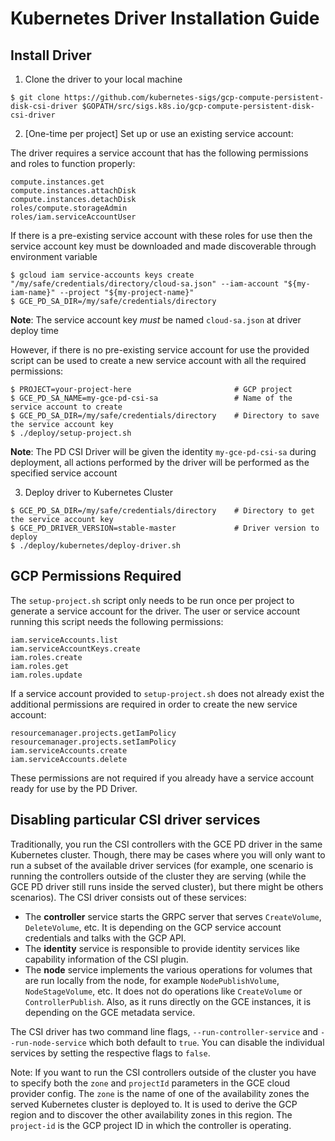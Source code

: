 # Kubernetes Driver Installation Guide

## Install Driver

1. Clone the driver to your local machine

```console
$ git clone https://github.com/kubernetes-sigs/gcp-compute-persistent-disk-csi-driver $GOPATH/src/sigs.k8s.io/gcp-compute-persistent-disk-csi-driver
```

2. [One-time per project] Set up or use an existing service account:

The driver requires a service account that has the following permissions and
roles to function properly:

```
compute.instances.get
compute.instances.attachDisk
compute.instances.detachDisk
roles/compute.storageAdmin
roles/iam.serviceAccountUser
```

If there is a pre-existing service account with these roles for use then the
service account key must be downloaded and made discoverable through environment
variable

```
$ gcloud iam service-accounts keys create "/my/safe/credentials/directory/cloud-sa.json" --iam-account "${my-iam-name}" --project "${my-project-name}"
$ GCE_PD_SA_DIR=/my/safe/credentials/directory
```

**Note**: The service account key *must* be named `cloud-sa.json` at driver deploy time

However, if there is no pre-existing service account for use the provided script
can be used to create a new service account with all the required permissions:

```console
$ PROJECT=your-project-here                       # GCP project
$ GCE_PD_SA_NAME=my-gce-pd-csi-sa                 # Name of the service account to create
$ GCE_PD_SA_DIR=/my/safe/credentials/directory    # Directory to save the service account key
$ ./deploy/setup-project.sh
```

**Note**: The PD CSI Driver will be given the identity `my-gce-pd-csi-sa` during
deployment, all actions performed by the driver will be performed as the
specified service account

3. Deploy driver to Kubernetes Cluster

```console
$ GCE_PD_SA_DIR=/my/safe/credentials/directory    # Directory to get the service account key
$ GCE_PD_DRIVER_VERSION=stable-master             # Driver version to deploy
$ ./deploy/kubernetes/deploy-driver.sh
```

## GCP Permissions Required

The `setup-project.sh` script only needs to be run once per project to generate
a service account for the driver. The user or service account running this
script needs the following permissions:

```
iam.serviceAccounts.list
iam.serviceAccountKeys.create
iam.roles.create
iam.roles.get
iam.roles.update
```

If a service account provided to `setup-project.sh` does not already exist the
additional permissions are required in order to create the new service account:

```
resourcemanager.projects.getIamPolicy
resourcemanager.projects.setIamPolicy
iam.serviceAccounts.create
iam.serviceAccounts.delete
```

These permissions are not required if you already have a service account ready
for use by the PD Driver.

## Disabling particular CSI driver services

Traditionally, you run the CSI controllers with the GCE PD driver in the same Kubernetes cluster.
Though, there may be cases where you will only want to run a subset of the available driver services (for example, one scenario is running the controllers outside of the cluster they are serving (while the GCE PD driver still runs inside the served cluster), but there might be others scenarios).
The CSI driver consists out of these services:

* The **controller** service starts the GRPC server that serves `CreateVolume`, `DeleteVolume`, etc. It is depending on the GCP service account credentials and talks with the GCP API.
* The **identity** service is responsible to provide identity services like capability information of the CSI plugin.
* The **node** service implements the various operations for volumes that are run locally from the node, for example `NodePublishVolume`, `NodeStageVolume`, etc. It does not do operations like `CreateVolume` or `ControllerPublish`. Also, as it runs directly on the GCE instances, it is depending on the GCE metadata service.

The CSI driver has two command line flags, `--run-controller-service` and `--run-node-service` which both default to `true`.
You can disable the individual services by setting the respective flags to `false`.

Note: If you want to run the CSI controllers outside of the cluster you have to specify both the `zone` and `projectId` parameters in the GCE cloud provider config.
The `zone` is the name of one of the availability zones the served Kubernetes cluster is deployed to.
It is used to derive the GCP region and to discover the other availability zones in this region.
The `project-id` is the GCP project ID in which the controller is operating.
